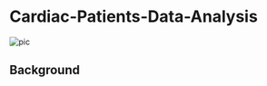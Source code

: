 # Cardiac-Patients-Data-Analysis
![pic](https://github.com/HafshaWahab/Cardiac-Patients-Data-Analysis-MS-Excel/assets/152807534/46fffb3a-b9e1-42be-bebe-3268c93c75d3)

## Background
